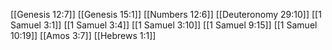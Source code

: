 [[Genesis 12:7]]
[[Genesis 15:1]]
[[Numbers 12:6]]
[[Deuteronomy 29:10]]
[[1 Samuel 3:1]]
[[1 Samuel 3:4]]
[[1 Samuel 3:10]]
[[1 Samuel 9:15]]
[[1 Samuel 10:19]]
[[Amos 3:7]]
[[Hebrews 1:1]]
